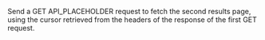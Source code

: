 Send a GET API_PLACEHOLDER request to fetch the second results page, using the cursor retrieved from the headers of the response of the first GET request.
